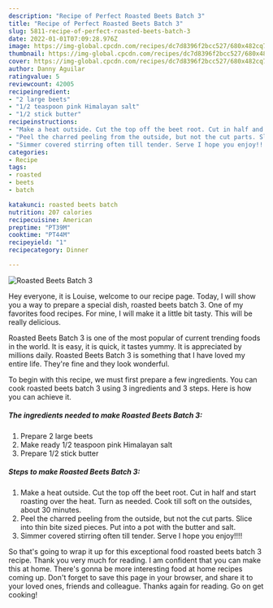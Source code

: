 ```yaml
---
description: "Recipe of Perfect Roasted Beets Batch 3"
title: "Recipe of Perfect Roasted Beets Batch 3"
slug: 5811-recipe-of-perfect-roasted-beets-batch-3
date: 2022-01-01T07:09:28.976Z
image: https://img-global.cpcdn.com/recipes/dc7d8396f2bcc527/680x482cq70/roasted-beets-batch-3-recipe-main-photo.jpg
thumbnail: https://img-global.cpcdn.com/recipes/dc7d8396f2bcc527/680x482cq70/roasted-beets-batch-3-recipe-main-photo.jpg
cover: https://img-global.cpcdn.com/recipes/dc7d8396f2bcc527/680x482cq70/roasted-beets-batch-3-recipe-main-photo.jpg
author: Danny Aguilar
ratingvalue: 5
reviewcount: 42005
recipeingredient:
- "2 large beets"
- "1/2 teaspoon pink Himalayan salt"
- "1/2 stick butter"
recipeinstructions:
- "Make a heat outside. Cut the top off the beet root. Cut in half and start roasting over the heat. Turn as needed. Cook till soft on the outsides, about 30 minutes."
- "Peel the charred peeling from the outside, but not the cut parts. Slice into thin bite sized pieces. Put into a pot with the butter and salt."
- "Simmer covered stirring often till tender. Serve I hope you enjoy!!!!"
categories:
- Recipe
tags:
- roasted
- beets
- batch

katakunci: roasted beets batch 
nutrition: 207 calories
recipecuisine: American
preptime: "PT39M"
cooktime: "PT44M"
recipeyield: "1"
recipecategory: Dinner

---
```



![Roasted Beets Batch 3](https://img-global.cpcdn.com/recipes/dc7d8396f2bcc527/680x482cq70/roasted-beets-batch-3-recipe-main-photo.jpg)

Hey everyone, it is Louise, welcome to our recipe page. Today, I will show you a way to prepare a special dish, roasted beets batch 3. One of my favorites food recipes. For mine, I will make it a little bit tasty. This will be really delicious.



Roasted Beets Batch 3 is one of the most popular of current trending foods in the world. It is easy, it is quick, it tastes yummy. It is appreciated by millions daily. Roasted Beets Batch 3 is something that I have loved my entire life. They're fine and they look wonderful.


To begin with this recipe, we must first prepare a few ingredients. You can cook roasted beets batch 3 using 3 ingredients and 3 steps. Here is how you can achieve it.

<!--inarticleads1-->

##### The ingredients needed to make Roasted Beets Batch 3:

1. Prepare 2 large beets
1. Make ready 1/2 teaspoon pink Himalayan salt
1. Prepare 1/2 stick butter




<!--inarticleads2-->

##### Steps to make Roasted Beets Batch 3:

1. Make a heat outside. Cut the top off the beet root. Cut in half and start roasting over the heat. Turn as needed. Cook till soft on the outsides, about 30 minutes.
1. Peel the charred peeling from the outside, but not the cut parts. Slice into thin bite sized pieces. Put into a pot with the butter and salt.
1. Simmer covered stirring often till tender. Serve I hope you enjoy!!!!




So that's going to wrap it up for this exceptional food roasted beets batch 3 recipe. Thank you very much for reading. I am confident that you can make this at home. There's gonna be more interesting food at home recipes coming up. Don't forget to save this page in your browser, and share it to your loved ones, friends and colleague. Thanks again for reading. Go on get cooking!
